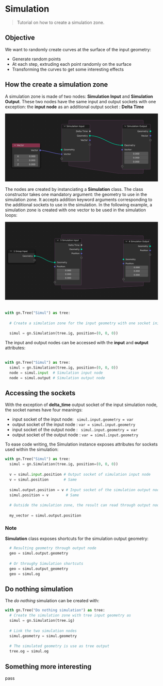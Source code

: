 # Simulation

> Tutorial on how to create a simulation zone.

## Objective

We want to randomly create curves at the surface of the input geometry:
- Generate random points
- At each step, extruding each point randomly on the surface
- Transforming the curves to get some interesting effects

## How the create a simulation zone

A simulation zone is made of two nodes: **Simulation Input** and **Simulation Output**.
These two nodes have the same input and output sockets with one exception: the **input node** as an additional output socket : **Delta Time**

<img src="images/simulation_zone.png" width="600" class="center">

The nodes are created by instanciating a **Simulation** class. The class constructor takes one mandatory argument: the geometry to use in the simulation zone. It accepts addition keyword arguments corresponding to the additional sockets to use in the simulation. In the following example, a simulation zone is created with one vector to be used in the simulation loops:

<img src="images/simulation_creation.png" width="600" class="center">

``` python

with gn.Tree("Simul") as tree:

  # Create a simulation zone for the input geometry with one socket initialized to (0, 0, 0)

  simul = gn.Simulation(tree.ig, position=(0, 0, 0))

```

The input and output nodes can be accessed with the **input** and **output** attributes:

``` python

with gn.Tree("Simul") as tree:
  simul = gn.Simulation(tree.ig, position=(0, 0, 0))
  node = simul.input  # Simulation input node
  node = simul.output # Simulation output node

```

## Accessing the sockets

With the exception of **delta_time** output socket of the input simulation node, the socket names have four meanings:
- input socket of the input node: ``` simul.input.geometry = var```
- output socket of the input node : ``` var = simul.input.geometry ```
- input socket of the output node : ``` simul.input.geometry = var```
- output socket of the output node : ``` var = simul.input.geometry ```

To ease code writing, the Simulation instance exposes attributes for sockets used within the simulation:


``` python
with gn.Tree("Simul") as tree:
  simul = gn.Simulation(tree.ig, position=(0, 0, 0))

  v = simul.input.position # Output socket of simulation input node
  v = simul.position       # Same

  simul.output.position = v # Input socket of the simulation output node
  simul.position = v        # Same

  # Outside the simulation zone, the result can read through output node

  my_vector = simul.output.position
```

### Note

**Simulation** class exposes shortcuts for the simulation output geometry:

``` python
  # Resulting geometry through output node
  geo = simul.output.geometry

  # Or throughy Simulation shortcuts
  geo = simul.output_geometry
  geo = simul.og
```

## Do nothing simulation

The *do nothing* simulation can be created with:

``` python
with gn.Tree("Do nothing simulation") as tree:
  # Create the simulation zone with tree input geometry as 
  simul = gn.Simulation(tree.ig)

  # Link the two simulation nodes
  simul.geometry = simul.geometry

  # The simulated geometry is use as tree output
  tree.og = simul.og
```

## Something more interesting

pass















